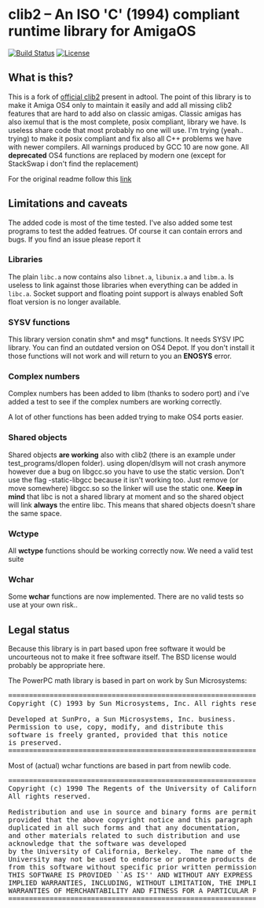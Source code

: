# clib2 – An ISO 'C' (1994) compliant runtime library for AmigaOS

[![Build Status](https://travis-ci.org/afxgroup/clib2.svg?branch=master)](https://travis-ci.org/afxgroup/clib2)
[![License](https://img.shields.io/badge/License-BSD%203--Clause-blue.svg)](https://opensource.org/licenses/BSD-3-Clause)


## What is this?

This is a fork of <a href="https://github.com/adtools/clib2">official clib2</a> present in adtool.
The point of this library is to make it Amiga OS4 only to maintain it easily and add all missing clib2 features that are hard to add also on classic amigas.
Classic amigas has also ixemul that is the most complete, posix compliant, library we have. Is useless share code that most probably no one will use.
I'm trying (yeah.. trying) to make it posix compliant and fix also all C++ problems we have with newer compilers.
All warnings produced by GCC 10 are now gone. 
All **deprecated** OS4 functions are replaced by modern one (except for StackSwap i don't find the replacement)

For the original readme follow this <a href="https://github.com/adtools/clib2">link</a>

## Limitations and caveats

The added code is most of the time tested. I've also added some test programs to test the added featrues. Of course it can contain errors and bugs. If you find an issue please report it

### Libraries

The plain `libc.a` now contains also `libnet.a`, `libunix.a` and `libm.a`. Is useless to link against those libraries when everything can be added in `libc.a`. 
Socket support and floating point support is always enabled
Soft float version is no longer available.

### SYSV functions

This library version conatin shm* and msg* functions. It needs SYSV IPC library. You can find an outdated version on OS4 Depot. If you don't install it those functions will not work and will return to you an **ENOSYS** error.

### Complex numbers

Complex numbers has been added to libm (thanks to sodero port) and i've added a test to see if the complex numbers are working correctly.

A lot of other functions has been added trying to make OS4 ports easier.

### Shared objects

Shared objects **are working** also with clib2 (there is an example under test_programs/dlopen folder).
using dlopen/dlsym will not crash anymore however due a bug on libgcc.so you have to use the static version. Don't use the flag -static-libgcc because it isn't working too. Just remove (or move somewhere) libgcc.so so the linker will use the static one.
**Keep in mind** that libc is not a shared library at moment and so the shared object will link **always** the entire libc. This means that shared objects doesn't share the same space.

### Wctype

All **wctype** functions should be working correctly now. We need a valid test suite

### Wchar

Some **wchar** functions are now implemented. There are no valid tests so use at your own risk..

## Legal status

Because this library is in part based upon free software it would be uncourteous not to make it free software itself. The BSD license would probably be appropriate here.

The PowerPC math library is based in part on work by Sun Microsystems:

<pre>
========================================================================
Copyright (C) 1993 by Sun Microsystems, Inc. All rights reserved.

Developed at SunPro, a Sun Microsystems, Inc. business.
Permission to use, copy, modify, and distribute this
software is freely granted, provided that this notice
is preserved.
========================================================================
</pre>

Most of (actual) wchar functions are based in part from newlib code.

<pre>
========================================================================
Copyright (c) 1990 The Regents of the University of California.
All rights reserved.

Redistribution and use in source and binary forms are permitted
provided that the above copyright notice and this paragraph are
duplicated in all such forms and that any documentation,
and other materials related to such distribution and use 
acknowledge that the software was developed
by the University of California, Berkeley.  The name of the
University may not be used to endorse or promote products derived
from this software without specific prior written permission.
THIS SOFTWARE IS PROVIDED ``AS IS'' AND WITHOUT ANY EXPRESS OR
IMPLIED WARRANTIES, INCLUDING, WITHOUT LIMITATION, THE IMPLIED
WARRANTIES OF MERCHANTABILITY AND FITNESS FOR A PARTICULAR PURPOSE.
========================================================================
</pre>